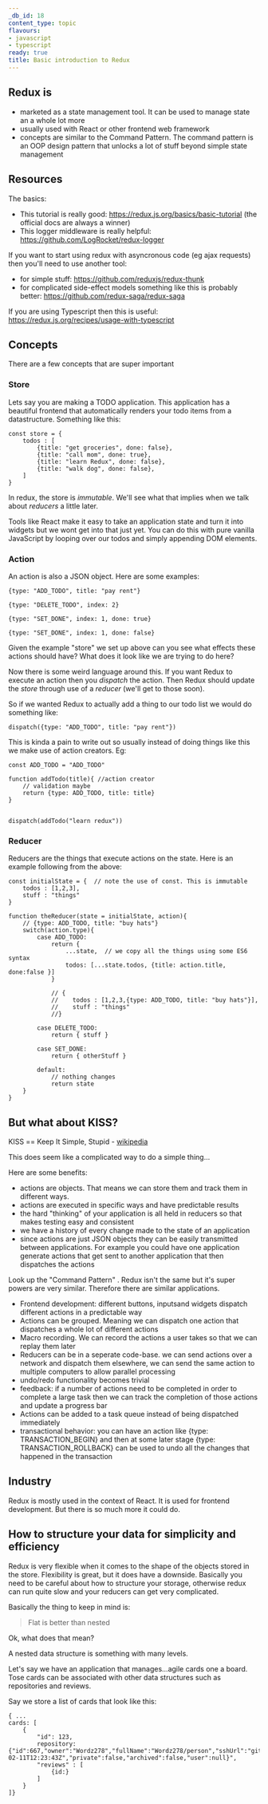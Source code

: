 ```yaml
---
_db_id: 18
content_type: topic
flavours:
- javascript
- typescript
ready: true
title: Basic introduction to Redux
---
```


## Redux is

- marketed as a state management tool. It can be used to manage state an a whole lot more
- usually used with React or other frontend web framework
- concepts are similar to the Command Pattern. The command pattern is an OOP design pattern that unlocks a lot of stuff beyond simple state management

## Resources

The basics:

- This tutorial is really good: https://redux.js.org/basics/basic-tutorial (the official docs are always a winner)
- This logger middleware is really helpful: https://github.com/LogRocket/redux-logger

If you want to start using redux with asyncronous code (eg ajax requests) then you'll need to use another tool:

- for simple stuff: https://github.com/reduxjs/redux-thunk
- for complicated side-effect models something like this is probably better: https://github.com/redux-saga/redux-saga

If you are using Typescript then this is useful: https://redux.js.org/recipes/usage-with-typescript

## Concepts

There are a few concepts that are super important

### Store

Lets say you are making a TODO application. This application has a beautiful frontend that automatically renders your todo items from a datastructure. Something like this:

```
const store = {
    todos : [
        {title: "get groceries", done: false},
        {title: "call mom", done: true},
        {title: "learn Redux", done: false},
        {title: "walk dog", done: false},
    ]
}
```

In redux, the store is _immutable_. We'll see what that implies when we talk about _reducers_ a little later.

Tools like React make it easy to take an application state and turn it into widgets but we wont get into that just yet. You can do this with pure vanilla JavaScript by looping over our todos and simply appending DOM elements.

### Action

An action is also a JSON object. Here are some examples:

```
{type: "ADD_TODO", title: "pay rent"}

{type: "DELETE_TODO", index: 2}

{type: "SET_DONE", index: 1, done: true}

{type: "SET_DONE", index: 1, done: false}

```

Given the example "store" we set up above can you see what effects these actions should have? What does it look like we are trying to do here?

Now there is some weird language around this. If you want Redux to execute an action then you _dispatch_ the action. Then Redux should update the _store_ through use of a _reducer_ (we'll get to those soon).

So if we wanted Redux to actually add a thing to our todo list we would do something like:

```
dispatch({type: "ADD_TODO", title: "pay rent"})
```

This is kinda a pain to write out so usually instead of doing things like this we make use of action creators. Eg:

```
const ADD_TODO = "ADD_TODO"

function addTodo(title){ //action creator
    // validation maybe
    return {type: ADD_TODO, title: title}
}


dispatch(addTodo("learn redux"))
```

### Reducer

Reducers are the things that execute actions on the state. Here is an example following from the above:

```
const initialState = {  // note the use of const. This is immutable
    todos : [1,2,3],
    stuff : "things"
}

function theReducer(state = initialState, action){
    // {type: ADD_TODO, title: "buy hats"}
    switch(action.type){
        case ADD_TODO:
            return {
                ...state,  // we copy all the things using some ES6 syntax
                todos: [...state.todos, {title: action.title, done:false }]
            }

            // {
            //    todos : [1,2,3,{type: ADD_TODO, title: "buy hats"}],
            //    stuff : "things"
            //}

        case DELETE_TODO:
            return { stuff }

        case SET_DONE:
            return { otherStuff }

        default:
            // nothing changes
            return state
    }
}
```

## But what about KISS?

KISS == Keep It Simple, Stupid - [wikipedia](https://en.wikipedia.org/wiki/KISS_principle)

This does seem like a complicated way to do a simple thing...

Here are some benefits:

- actions are objects. That means we can store them and track them in different ways.
- actions are executed in specific ways and have predictable results
- the hard "thinking" of your application is all held in reducers so that makes testing easy and consistent
- we have a history of every change made to the state of an application
- since actions are just JSON objects they can be easily transmitted between applications. For example you could have one application generate actions that get sent to another application that then dispatches the actions

Look up the "Command Pattern" . Redux isn't the same but it's super powers are very similar. Therefore there are similar applications.

- Frontend development: different buttons, inputsand widgets dispatch different actions in a predictable way
- Actions can be grouped. Meaning we can dispatch one action that dispatches a whole lot of different actions
- Macro recording. We can record the actions a user takes so that we can replay them later
- Reducers can be in a seperate code-base. we can send actions over a network and dispatch them elsewhere, we can send the same action to multiple computers to allow parallel processing
- undo/redo functionality becomes trivial
- feedback: if a number of actions need to be completed in order to complete a large task then we can track the completion of those actions and update a progress bar
- Actions can be added to a task queue instead of being dispatched immediately
- transactional behavior: you can have an action like {type: TRANSACTION_BEGIN} and then at some later stage {type: TRANSACTION_ROLLBACK} can be used to undo all the changes that happened in the transaction

## Industry

Redux is mostly used in the context of React. It is used for frontend development. But there is so much more it could do.

## How to structure your data for simplicity and efficiency

Redux is very flexible when it comes to the shape of the objects stored in the store. Flexibility is great, but it does have a downside. Basically you need to be careful about how to structure your storage, otherwise redux can run quite slow and your reducers can get very complicated.

Basically the thing to keep in mind is:

> Flat is better than nested

Ok, what does that mean?

A nested data structure is something with many levels.

Let's say we have an application that manages...agile cards one a board. Tose cards can be associated with other data structures such as repositories and reviews.

Say we store a list of cards that look like this:

```
{ ...
cards: [
    {
        "id": 123,
        repository: {"id":667,"owner":"Wordz278","fullName":"Wordz278/person","sshUrl":"git@github.com:Wordz278/person.git","createdAt":"2020-02-11T12:23:43Z","private":false,"archived":false,"user":null}",
        "reviews" : [
            {id:}
        ]
    }
]}
```
